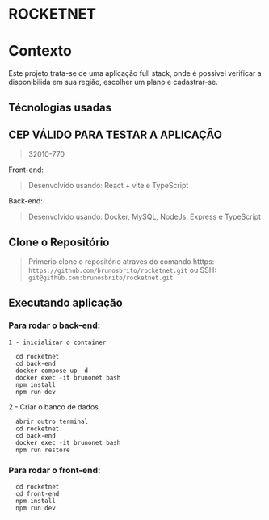 # ROCKETNET

# Contexto
Este projeto trata-se de uma aplicação full stack, onde é possivel verificar a disponibilida em sua região, escolher um plano e cadastrar-se.

## Técnologias usadas

## CEP VÁLIDO PARA TESTAR A APLICAÇÂO
> 32010-770

Front-end:
> Desenvolvido usando: React + vite e TypeScript

Back-end:
> Desenvolvido usando: Docker, MySQL, NodeJs, Express e TypeScript

## Clone o Repositório

> Primerio clone o repositório atraves do comando 
> htttps: ```https://github.com/brunosbrito/rocketnet.git```
> ou
> SSH: ```git@github.com:brunosbrito/rocketnet.git```

## Executando aplicação

### Para rodar o back-end:
	1 - inicializar o container
  ```
    cd rocketnet
    cd back-end
    docker-compose up -d
    docker exec -it brunonet bash
    npm install
    npm run dev
 
  ```
  2 - Criar o banco de dados
  ```
    abrir outro terminal
    cd rocketnet
    cd back-end
    docker exec -it brunonet bash
    npm run restore
 
  ```


### Para rodar o front-end:
  ```
    cd rocketnet
    cd front-end
    npm install
    npm run dev
 
  ```
